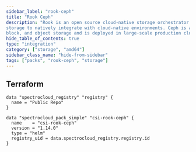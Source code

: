 ```yaml
---
sidebar_label: "rook-ceph"
title: "Rook Ceph"
description: "Rook is an open source cloud-native storage orchestrator that provides the platform, framework, and support for Ceph
storage to natively integrate with cloud-native environments. Ceph is a distributed storage system that provides file,
block, and object storage and is deployed in large-scale production clusters."
hide_table_of_contents: true
type: "integration"
category: ["storage", "amd64"]
sidebar_class_name: "hide-from-sidebar"
tags: ["packs", "rook-ceph", "storage"]
---
```


<PartialsComponent category="packs" name="rook-ceph" />

## Terraform

```hcl
data "spectrocloud_registry" "registry" {
  name = "Public Repo"
}

data "spectrocloud_pack_simple" "csi-rook-ceph" {
  name    = "csi-rook-ceph"
  version = "1.14.0"
  type = "helm"
  registry_uid = data.spectrocloud_registry.registry.id
}
```
